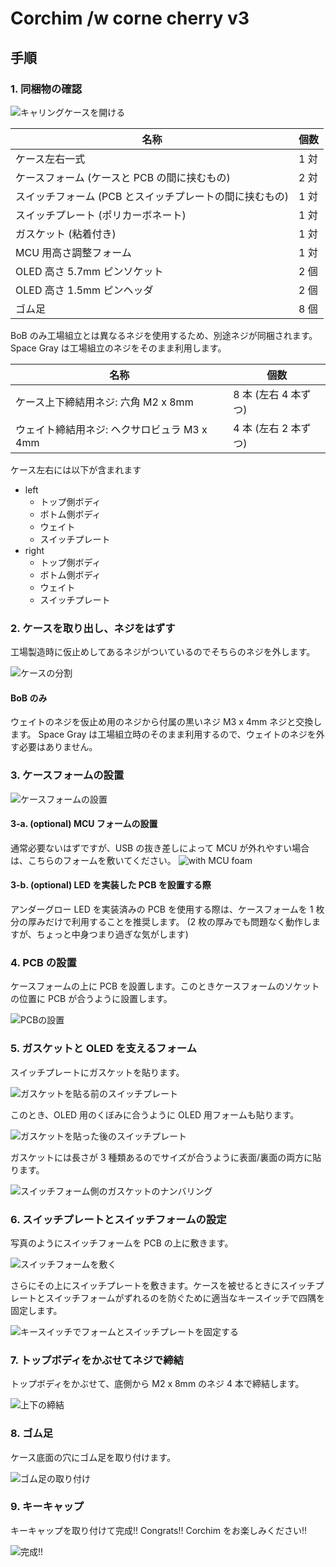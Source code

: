 # Corchim /w corne cherry v3

## 手順

### 1. 同梱物の確認

![キャリングケースを開ける](../img/carrying-case.jpg)

| 名称                                                    | 個数 |
| ------------------------------------------------------- | ---- |
| ケース左右一式                                          | 1 対 |
| ケースフォーム (ケースと PCB の間に挟むもの)            | 2 対 |
| スイッチフォーム (PCB とスイッチプレートの間に挟むもの) | 1 対 |
| スイッチプレート (ポリカーボネート)                     | 1 対 |
| ガスケット (粘着付き)                                   | 1 対 |
| MCU 用高さ調整フォーム                                  | 1 対 |
| OLED 高さ 5.7mm ピンソケット                            | 2 個 |
| OLED 高さ 1.5mm ピンヘッダ                              | 2 個 |
| ゴム足                                                  | 8 個 |

BoB のみ工場組立とは異なるネジを使用するため、別途ネジが同梱されます。
Space Gray は工場組立のネジをそのまま利用します。

| 名称                                        | 個数                 |
| ------------------------------------------- | -------------------- |
| ケース上下締結用ネジ: 六角 M2 x 8mm         | 8 本 (左右 4 本ずつ) |
| ウェイト締結用ネジ: ヘクサロビュラ M3 x 4mm | 4 本 (左右 2 本ずつ) |

ケース左右には以下が含まれます

- left
  - トップ側ボディ
  - ボトム側ボディ
  - ウェイト
  - スイッチプレート
- right
  - トップ側ボディ
  - ボトム側ボディ
  - ウェイト
  - スイッチプレート

### 2. ケースを取り出し、ネジをはずす

工場製造時に仮止めしてあるネジがついているのでそちらのネジを外します。

![ケースの分割](../img/separate-top-bottom-case.jpg)

#### BoB のみ

ウェイトのネジを仮止め用のネジから付属の黒いネジ M3 x 4mm ネジと交換します。
Space Gray は工場組立時のそのまま利用するので、ウェイトのネジを外す必要はありません。

### 3. ケースフォームの設置

![ケースフォームの設置](../img/with-case-foam.jpg)

#### 3-a. (optional) MCU フォームの設置

通常必要ないはずですが、USB の抜き差しによって MCU が外れやすい場合は、こちらのフォームを敷いてください。
![with MCU foam](../img/with-mcu-foam.jpg)

#### 3-b. (optional) LED を実装した PCB を設置する際

アンダーグロー LED を実装済みの PCB を使用する際は、ケースフォームを 1 枚分の厚みだけで利用することを推奨します。
(2 枚の厚みでも問題なく動作しますが、ちょっと中身つまり過ぎな気がします)

### 4. PCB の設置

ケースフォームの上に PCB を設置します。このときケースフォームのソケットの位置に PCB が合うように設置します。

![PCBの設置](../img/case-form-pcb.jpg)

### 5. ガスケットと OLED を支えるフォーム

スイッチプレートにガスケットを貼ります。

![ガスケットを貼る前のスイッチプレート](../img/switch-plate-before-gasket.jpg)

このとき、OLED 用のくぼみに合うように OLED 用フォームも貼ります。

![ガスケットを貼った後のスイッチプレート](../img/switch-plate-after-gasket.jpg)

ガスケットには長さが 3 種類あるのでサイズが合うように表面/裏面の両方に貼ります。

![スイッチフォーム側のガスケットのナンバリング](../img/switch-plate-gasket-numbering.png)

### 6. スイッチプレートとスイッチフォームの設定

写真のようにスイッチフォームを PCB の上に敷きます。

![スイッチフォームを敷く](../img/with-switch-foam.jpg)

さらにその上にスイッチプレートを敷きます。ケースを被せるときにスイッチプレートとスイッチフォームがずれるのを防ぐために適当なキースイッチで四隅を固定します。

![キースイッチでフォームとスイッチプレートを固定する](../img/fixed-with-key-switch.jpg)

### 7. トップボディをかぶせてネジで締結

トップボディをかぶせて、底側から M2 x 8mm のネジ 4 本で締結します。

![上下の締結](../img/fixed-top-body.jpg)

### 8. ゴム足

ケース底面の穴にゴム足を取り付けます。

![ゴム足の取り付け](../img/lubber-feet.jpg)

### 9. キーキャップ

キーキャップを取り付けて完成!! Congrats!! Corchim をお楽しみください!!

![完成!!](../img/completed.jpg)
